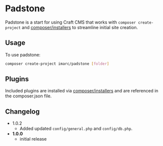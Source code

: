 Padstone
========

Padstone is a start for using Craft CMS that works with `composer create-project` and [composer/installers](https://github.com/composer/installers) to streamline initial site creation.


Usage
-----

To use padstone:

```sh
composer create-project imarc/padstone [folder]
```


Plugins
-------

Included plugins are installed via [composer/installers](https://github.com/composer/installers) and are referenced in the composer.json file.


Changelog
---------

* 1.0.2
    * Added updated `config/general.php` and `config/db.php`.
* **1.0.0**
    * initial release
